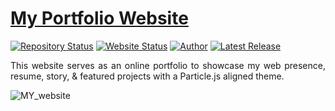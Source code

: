 # <a href="SamuelAytenfsu.github.io" target="_blank">My Portfolio Website</a>

[![Repository Status](https://img.shields.io/badge/Repository%20Status-Maintained-dark%20green.svg)](https://github.com/SamuelAytenfsu/SamuelAytenfsu.github.io/)
[![Website Status](https://img.shields.io/badge/Website%20Status-Online-green)](https://people.umass.edu/avsingh)
[![Author](https://img.shields.io/badge/Author-Samuel%20Ayele%20Aytenfsu-blue.svg)](https://www.linkedin.com/in/samuel-a-/)
[![Latest Release](https://img.shields.io/badge/Latest%20Release-13%20June%202021-yellow.svg)](https://github.com/SamuelAytenfsu/SamuelAytenfsu.github.io/Website/commit/master)


 <p align="justify">This website serves as an online portfolio to showcase my web presence, resume, story, & featured projects with a Particle.js aligned theme.</p>

![MY_website](https://user-images.githubusercontent.com/97622118/214282803-94b6341e-8413-4749-98b2-33ff1432c94b.jpg)
